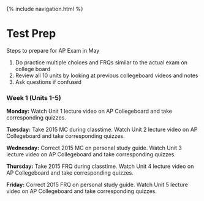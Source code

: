{% include navigation.html %}

# Test Prep

Steps to prepare for AP Exam in May
1. Do practice multiple choices and FRQs similar to the actual exam on college board
2. Review all 10 units by looking at previous collegeboard videos and notes
3. Ask questions if confused

### Week 1 (Units 1-5)
**Monday:** Watch Unit 1 lecture video on AP Collegeboard and take corresponding quizzes.

**Tuesday:** Take 2015 MC during classtime. Watch Unit 2 lecture video on AP Collegeboard and take corresponding quizzes.

**Wednesday:** Correct 2015 MC on personal study guide. Watch Unit 3 lecture video on AP Collegeboard and take corresponding quizzes.

**Thursday:** Take 2015 FRQ during classtime. Watch Unit 4 lecture video on AP Collegeboard and take corresponding quizzes.

**Friday:** Correct 2015 FRQ on personal study guide. Watch Unit 5 lecture video on AP Collegeboard and take corresponding quizzes.

